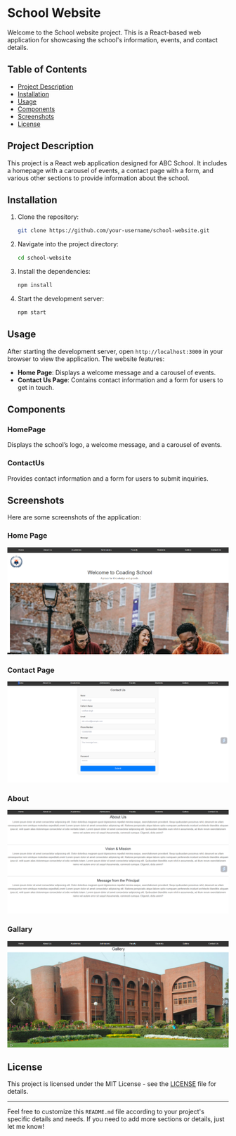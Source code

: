 # School Website

Welcome to the School website project. This is a React-based web application for showcasing the school's information, events, and contact details.

## Table of Contents

- [Project Description](#project-description)
- [Installation](#installation)
- [Usage](#usage)
- [Components](#components)
- [Screenshots](#screenshots)
- [License](#license)

## Project Description

This project is a React web application designed for ABC School. It includes a homepage with a carousel of events, a contact page with a form, and various other sections to provide information about the school.

## Installation

1. Clone the repository:
    ```bash
    git clone https://github.com/your-username/school-website.git
    ```

2. Navigate into the project directory:
    ```bash
    cd school-website
    ```

3. Install the dependencies:
    ```bash
    npm install
    ```

4. Start the development server:
    ```bash
    npm start
    ```

## Usage

After starting the development server, open `http://localhost:3000` in your browser to view the application. The website features:

- **Home Page**: Displays a welcome message and a carousel of events.
- **Contact Us Page**: Contains contact information and a form for users to get in touch.

## Components

### HomePage

Displays the school’s logo, a welcome message, and a carousel of events.

### ContactUs

Provides contact information and a form for users to submit inquiries.

## Screenshots

Here are some screenshots of the application:

### Home Page
![Home Page](images/a.png)

### Contact Page
![Contact Page](images/d.png)

### About
![About Page](images/b.png)

### Gallary
![Gallary Page](images/c.png)

## License

This project is licensed under the MIT License - see the [LICENSE](LICENSE) file for details.

---

Feel free to customize this `README.md` file according to your project's specific details and needs. If you need to add more sections or details, just let me know!
